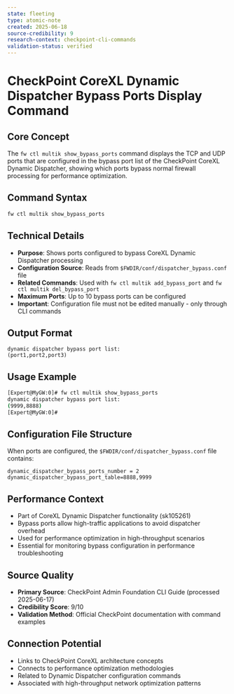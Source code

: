 ```yaml
---
state: fleeting
type: atomic-note
created: 2025-06-18
source-credibility: 9
research-context: checkpoint-cli-commands
validation-status: verified
---
```


# CheckPoint CoreXL Dynamic Dispatcher Bypass Ports Display Command

## Core Concept
The `fw ctl multik show_bypass_ports` command displays the TCP and UDP ports that are configured in the bypass port list of the CheckPoint CoreXL Dynamic Dispatcher, showing which ports bypass normal firewall processing for performance optimization.

## Command Syntax
```bash
fw ctl multik show_bypass_ports
```

## Technical Details
- **Purpose**: Shows ports configured to bypass CoreXL Dynamic Dispatcher processing
- **Configuration Source**: Reads from `$FWDIR/conf/dispatcher_bypass.conf` file
- **Related Commands**: Used with `fw ctl multik add_bypass_port` and `fw ctl multik del_bypass_port`
- **Maximum Ports**: Up to 10 bypass ports can be configured
- **Important**: Configuration file must not be edited manually - only through CLI commands

## Output Format
```
dynamic dispatcher bypass port list:
(port1,port2,port3)
```

## Usage Example
```bash
[Expert@MyGW:0]# fw ctl multik show_bypass_ports
dynamic dispatcher bypass port list:
(9999,8888)
[Expert@MyGW:0]#
```

## Configuration File Structure
When ports are configured, the `$FWDIR/conf/dispatcher_bypass.conf` file contains:
```
dynamic_dispatcher_bypass_ports_number = 2
dynamic_dispatcher_bypass_port_table=8888,9999
```

## Performance Context
- Part of CoreXL Dynamic Dispatcher functionality (sk105261)
- Bypass ports allow high-traffic applications to avoid dispatcher overhead
- Used for performance optimization in high-throughput scenarios
- Essential for monitoring bypass configuration in performance troubleshooting

## Source Quality
- **Primary Source**: CheckPoint Admin Foundation CLI Guide (processed 2025-06-17)
- **Credibility Score**: 9/10
- **Validation Method**: Official CheckPoint documentation with command examples

## Connection Potential
- Links to CheckPoint CoreXL architecture concepts
- Connects to performance optimization methodologies
- Related to Dynamic Dispatcher configuration commands
- Associated with high-throughput network optimization patterns
